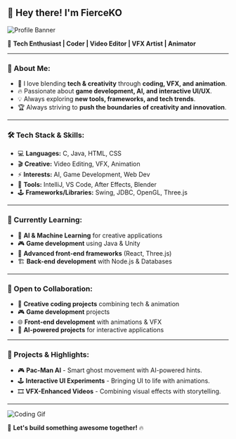 ## 👋 Hey there! I'm FierceKO

![Profile Banner](https://media.giphy.com/media/x1CjxowaWEV1YXV47t/giphy.gif)

🚀 **Tech Enthusiast | Coder | Video Editor | VFX Artist | Animator**

---

### 🧐 About Me:
- 🎨 I love blending **tech & creativity** through **coding, VFX, and animation**.
- 🔥 Passionate about **game development, AI, and interactive UI/UX**.
- 💡 Always exploring **new tools, frameworks, and tech trends**.
- 🏆 Always striving to **push the boundaries of creativity and innovation**.

---

### 🛠️ Tech Stack & Skills:
- 💻 **Languages:** C, Java, HTML, CSS
- 🎬 **Creative:** Video Editing, VFX, Animation
- ⚡ **Interests:** AI, Game Development, Web Dev
- 🔧 **Tools:** IntelliJ, VS Code, After Effects, Blender
- 🕹️ **Frameworks/Libraries:** Swing, JDBC, OpenGL, Three.js

---

### 🌱 Currently Learning:
- 🤖 **AI & Machine Learning** for creative applications
- 🎮 **Game development** using Java & Unity
- 🚀 **Advanced front-end frameworks** (React, Three.js)
- 🏗️ **Back-end development** with Node.js & Databases

---

### 🤝 Open to Collaboration:
- 🎥 **Creative coding projects** combining tech & animation
- 🎮 **Game development** projects
- 🌐 **Front-end development** with animations & VFX
- 🔬 **AI-powered projects** for interactive applications

---

### 🚀 Projects & Highlights:
- 🎮 **Pac-Man AI** - Smart ghost movement with AI-powered hints.
- 🕹️ **Interactive UI Experiments** - Bringing UI to life with animations.
- 🎞️ **VFX-Enhanced Videos** - Combining visual effects with storytelling.

---
![Coding Gif](https://media.giphy.com/media/QpVUMRUJGokfqXyfa1/giphy.gif)

🚀 **Let's build something awesome together!** 🔥
